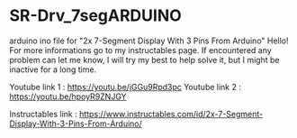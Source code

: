 # SR-Drv_7segARDUINO
arduino ino file for "2x 7-Segment Display With 3 Pins From Arduino"
Hello!
For more informations go to my instructables page. 
If encountered any problem can let me know, 
I will try my best to help solve it, but I might be inactive for a long time.

Youtube link 1 : https://youtu.be/jGGu9Rpd3pc
Youtube link 2 : https://youtu.be/hpoyR9ZNJGY

Instructables link : https://www.instructables.com/id/2x-7-Segment-Display-With-3-Pins-From-Arduino/
